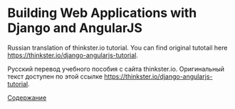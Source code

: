 # Building Web Applications with Django and AngularJS
Russian translation of thinkster.io tutorial. You can find original tutotail here https://thinkster.io/django-angularjs-tutorial.

Русский перевод учебного пособия с сайта thinkster.io. Оригинальный текст доступен по этой ссылке https://thinkster.io/django-angularjs-tutorial.

[Содержание](https://github.com/MaksimDzhangirov/Building-Web-Applications-with-Django-and-AngularJS/blob/master/Content.md)

